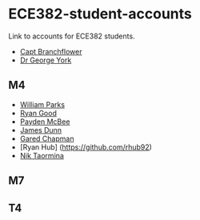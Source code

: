 ECE382-student-accounts
=======================

Link to accounts for ECE382 students.

- [Capt Branchflower](https://www.github.com/toddbranch)
- [Dr George York](https://www.github.com/GeorgeYork)

## M4
- [William Parks](https://www.github.com/WilliamParks)
- [Ryan Good](https://github.com/GoodRyan)
- [Payden McBee](https://www.github.com/Payden-McBee)
- [James Dunn](https://www.github.com/James-Dunner)
- [Gared Chapman](https://github.com/garedchapman)
- [Ryan Hub] (https://github.com/rhub92) 
- [Nik Taormina](https://www.github.com/ntaormina)

## M7

## T4
